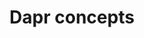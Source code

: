 ---
type: docs
title: "Dapr concepts"
linkTitle: "Concepts"
weight: 10
description: "Learn about Dapr including its main features and capabilities"
---